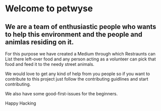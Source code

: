 # Welcome to petwyse

## We are a team of enthusiastic people who wants to help this environment and the people and animlas residing on it.

For this purpose we have created a Medium through which Restraunts can List there left-over food and any person acting as a volunteer can pick that food and feed it to the needy street animals.

We would love to get any kind of help from you people so if you want to contribute to this project just follow the contributing guidlines and start contributing.

We also have some good-first-issues for the beginners.

Happy Hacking
